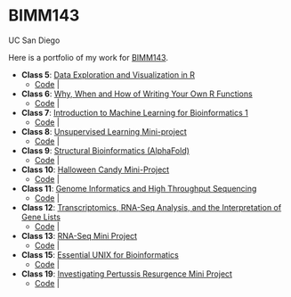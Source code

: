 # BIMM143
UC San Diego

Here is a portfolio of my work for [BIMM143](https://bioboot.github.io/bimm143_F22/).

- **Class 5**: [Data Exploration and Visualization in R](https://github.com/bobbysays/BIMM143/blob/main/lab5/ckass5.md) 
    - [Code](https://github.com/bobbysays/BIMM143/blob/main/lab5/ckass5.qmd) | 
- **Class 6**: [Why, When and How of Writing Your Own R Functions](https://github.com/bobbysays/BIMM143/blob/main/lab%206/lab%206.md)
    - [Code](https://github.com/bobbysays/BIMM143/blob/main/lab%206/lab%206.qmd) | 
- **Class 7**: [Introduction to Machine Learning for Bioinformatics 1](https://github.com/bobbysays/BIMM143/blob/main/lab%207/lab%207.md)
    - [Code](https://github.com/bobbysays/BIMM143/blob/main/lab%207/lab%207.qmd) | 
- **Class 8**: [Unsupervised Learning Mini-project](https://github.com/bobbysays/BIMM143/blob/main/lab%208/lab%208.md)
    - [Code](https://github.com/bobbysays/BIMM143/blob/main/lab%208/lab%208.qmd) | 
- **Class 9**: [Structural Bioinformatics (AlphaFold)](https://github.com/bobbysays/BIMM143/blob/main/lab%209/lab%209.md)
    - [Code](https://github.com/bobbysays/BIMM143/blob/main/lab%209/lab%209.qmd) | 
- **Class 10**: [Halloween Candy Mini-Project](https://github.com/bobbysays/BIMM143/blob/main/lab%2010/lab10.md)
    - [Code](https://github.com/bobbysays/BIMM143/blob/main/lab%2010/lab10.qmd) | 
- **Class 11**: [Genome Informatics and High Throughput Sequencing](https://github.com/bobbysays/BIMM143/blob/main/lab%2011/lab%2011.md)
    - [Code](https://github.com/bobbysays/BIMM143/blob/main/lab%2011/lab%2011.qmd) | 
- **Class 12**: [Transcriptomics, RNA-Seq Analysis, and the Interpretation of Gene Lists](https://github.com/bobbysays/BIMM143/blob/main/lab%2012/lab12.md)
    - [Code](https://github.com/bobbysays/BIMM143/blob/main/lab%2012/lab12.qmd) | 
- **Class 13**: [RNA-Seq Mini Project](https://github.com/bobbysays/BIMM143/blob/main/lab%2013/lab%2013.md)
    - [Code](https://github.com/bobbysays/BIMM143/blob/main/lab%2013/lab%2013.qmd) | 
- **Class 15**: [Essential UNIX for Bioinformatics](https://github.com/bobbysays/BIMM143/blob/main/lab%2015/lab15.md)
    - [Code](https://github.com/bobbysays/BIMM143/blob/main/lab%2015/lab15.qmd) | 
- **Class 19**: [Investigating Pertussis Resurgence Mini Project](https://github.com/bobbysays/BIMM143/blob/main/lab%2019/lab%2019.md)
    - [Code](https://github.com/bobbysays/BIMM143/blob/main/lab%2019/lab%2019.qmd) | 
